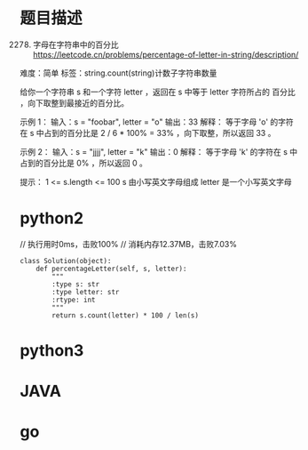 # 题目描述

2278. 字母在字符串中的百分比  
https://leetcode.cn/problems/percentage-of-letter-in-string/description/  

难度：简单
标签：string.count(string)计数子字符串数量

给你一个字符串 s 和一个字符 letter ，返回在 s 中等于 letter 字符所占的 百分比 ，向下取整到最接近的百分比。

示例 1：
输入：s = "foobar", letter = "o"
输出：33
解释：
等于字母 'o' 的字符在 s 中占到的百分比是 2 / 6 * 100% = 33% ，向下取整，所以返回 33 。

示例 2：
输入：s = "jjjj", letter = "k"
输出：0
解释：
等于字母 'k' 的字符在 s 中占到的百分比是 0% ，所以返回 0 。

提示：
1 <= s.length <= 100
s 由小写英文字母组成
letter 是一个小写英文字母

# python2

// 执行用时0ms，击败100%
// 消耗内存12.37MB，击败7.03%
```
class Solution(object):
    def percentageLetter(self, s, letter):
        """
        :type s: str
        :type letter: str
        :rtype: int
        """
        return s.count(letter) * 100 / len(s)
```

# python3 

# JAVA

# go
